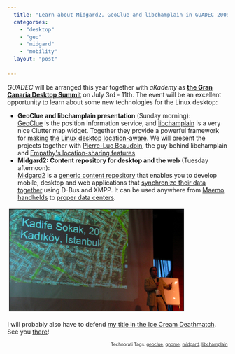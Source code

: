 ```yaml
---
  title: "Learn about Midgard2, GeoClue and libchamplain in GUADEC 2009"
  categories: 
    - "desktop"
    - "geo"
    - "midgard"
    - "mobility"
  layout: "post"

---
```

<p>
<em>GUADEC</em> will be arranged this year together with <em>aKademy</em> as <strong><a href="http://grancanariadesktopsummit.org/">the Gran Canaria Desktop Summit</a></strong> on July 3rd - 11th. The event will be an excellent opportunity to learn about some new technologies for the Linux desktop:
</p><ul>
<li><strong>GeoClue and libchamplain presentation</strong> (Sunday morning):<br /><a href="http://www.freedesktop.org/wiki/Software/GeoClue">GeoClue</a> is the position information service, and <a href="http://projects.gnome.org/libchamplain/">libchamplain</a> is a very nice Clutter map widget. Together they provide a powerful framework for <a href="http://arstechnica.com/open-source/news/2009/01/location-awareness-comes-to-the-linux-platform.ars">making the Linux desktop location-aware</a>. We will present the projects together with <a href="http://blog.pierlux.com/en/">Pierre-Luc Beaudoin</a>, the guy behind libchamplain and <a href="http://blog.pierlux.com/2009/01/22/empathy-where-are-you/en/">Empathy's location-sharing features</a></li>
<li><strong>Midgard2: Content repository for desktop and the web</strong> (Tuesday afternoon):<br /><a href="http://www.midgard2.org/">Midgard2</a> is a <a href="http://bergie.iki.fi/blog/midgard2_stable-generic_content_repository_for_web-desktop_and_mobile/">generic content repository</a> that enables you to develop mobile, desktop and web applications that <a href="http://bergie.iki.fi/blog/midgard2_at_fscons-your_data-everywhere/">synchronize their data together</a> using D-Bus and XMPP. It can be used anywhere from <a href="http://bergie.iki.fi/blog/maemo_and_midgard_go_well_together/">Maemo handhelds</a> to <a href="http://www.cmswatch.com/Trends/163-Midgard-in-Action">proper data centers</a>.</li>
</ul><p>
<img src="/files/bergie-geoclue-talk-guadec2008.jpg" height="232" width="398" border="1" hspace="4" vspace="4" alt="Bergie explains GeoClue in GUADEC 2008" title="Bergie explains GeoClue in GUADEC 2008" />
</p><p>
I will probably also have to defend <a href="http://bergie.iki.fi/blog/at_least_we_won_the_ice_cream_deathmatch/">my title in the Ice Cream Deathmatch</a>. See you <a href="http://www.dopplr.com/trip/bergie/552467">there</a>!
</p>
<p style="text-align:right;font-size:10px;">Technorati Tags: <a href="http://www.technorati.com/tag/geoclue" rel="tag">geoclue</a>, <a href="http://www.technorati.com/tag/gnome" rel="tag">gnome</a>, <a href="http://www.technorati.com/tag/midgard" rel="tag">midgard</a>, <a href="http://www.technorati.com/tag/libchamplain" rel="tag">libchamplain</a></p>
